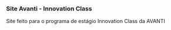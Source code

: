 ### Site Avanti - Innovation Class

Site feito para o programa de estágio Innovation Class da AVANTI
